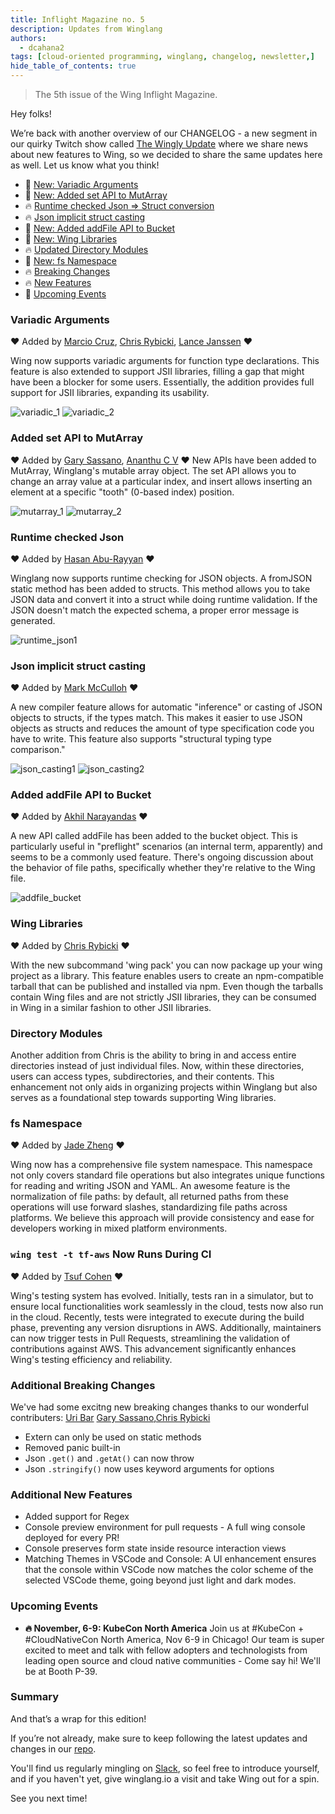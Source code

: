 ```yaml
---
title: Inflight Magazine no. 5
description: Updates from Winglang
authors: 
  - dcahana2
tags: [cloud-oriented programming, winglang, changelog, newsletter,]
hide_table_of_contents: true
---
```

> The 5th issue of the Wing Inflight Magazine.
> <!--truncate-->

Hey folks!

We’re back with another overview of our CHANGELOG - a new segment in our quirky Twitch show called [The Wingly Update](https://www.youtube.com/playlist?list=PL-P8v-FRassZBWsNoSafL_ReO0JO0xJVm) where we share news about new features to Wing, so we decided to share the same updates here as well. Let us know what you think!

- 🚀 [New: Variadic Arguments](#variadic-arguments)
- 🚀 [New: Added set API to MutArray](#added-set-api-to-mutarray)
- 🔥 [Runtime checked Json => Struct conversion](#runtime-checked-json)
- 🔥 [Json implicit struct casting](#json-implicit-struct-casting)
- 🚀 [New: Added addFile API to Bucket](#added-addfile-api-to-bucket)
- 🚀 [New: Wing Libraries](#wing-libraries)
- 🔥 [Updated Directory Modules](#directory-modules)
- 🚀 [New: fs Namespace](#fs-namespace)
- 🔥 [Breaking Changes](#additional-breaking-changes)
- 🔥 [New Features](#additional-new-features)
- 📅 [Upcoming Events](#upcoming-events)


### Variadic Arguments
❤️ Added by [Marcio Cruz](https://github.com/marciocadev), [Chris Rybicki](https://github.com/Chriscbr), [Lance Janssen](https://github.com/Lancear) ❤️

Wing now supports variadic arguments for function type declarations. This feature is also extended to support JSII libraries, filling a gap that might have been a blocker for some users. Essentially, the addition provides full support for JSII libraries, expanding its usability.

![variadic_1](./assets/2023-09-20-magazine-005/variadic_1.png)
![variadic_2](./assets/2023-09-20-magazine-005/variadic_2.png)


### Added set API to MutArray
❤️ Added by [Gary Sassano](https://github.com/garysassano), [Ananthu C V](https://github.com/WeepingClown13) ❤️
New APIs have been added to MutArray, Winglang's mutable array object. The set API allows you to change an array value at a particular index, and insert allows inserting an element at a specific "tooth" (0-based index) position.

![mutarray_1](./assets/2023-09-20-magazine-005/mutarray_1.png)
![mutarray_2](./assets/2023-09-20-magazine-005/mutarray_2.png)

### Runtime checked Json 
❤️ Added by [Hasan Abu-Rayyan](https://github.com/hasanaburayyan) ❤️

Winglang now supports runtime checking for JSON objects. A fromJSON static method has been added to structs. This method allows you to take JSON data and convert it into a struct while doing runtime validation. If the JSON doesn't match the expected schema, a proper error message is generated.

![runtime_json1](./assets/2023-09-20-magazine-005/runtime_json_1.png)


### Json implicit struct casting
❤️ Added by [Mark McCulloh](https://github.com/MarkMcCulloh) ❤️

A new compiler feature allows for automatic "inference" or casting of JSON objects to structs, if the types match. This makes it easier to use JSON objects as structs and reduces the amount of type specification code you have to write. This feature also supports "structural typing type comparison."

![json_casting1](./assets/2023-09-20-magazine-005/json_casting_1.png)
![json_casting2](./assets/2023-09-20-magazine-005/json_casting_2.png)

### Added addFile API to Bucket
❤️ Added by [Akhil Narayandas](https://github.com/0018akhil) ❤️

A new API called addFile has been added to the bucket object. This is particularly useful in "preflight" scenarios (an internal term, apparently) and seems to be a commonly used feature. There's ongoing discussion about the behavior of file paths, specifically whether they're relative to the Wing file.

![addfile_bucket](./assets/2023-09-20-magazine-005/addfile_bucket_1.png)

### Wing Libraries
❤️ Added by [Chris Rybicki](https://github.com/Chriscbr) ❤️

With the new subcommand 'wing pack' you can now package up your wing project as a library. This feature enables users to create an npm-compatible tarball that can be published and installed via npm. Even though the tarballs contain Wing files and are not strictly JSII libraries, they can be consumed in Wing in a similar fashion to other JSII libraries.

### Directory Modules

Another addition from Chris is the ability to bring in and access entire directories instead of just individual files. Now, within these directories, users can access types, subdirectories, and their contents. This enhancement not only aids in organizing projects within Winglang but also serves as a foundational step towards supporting Wing libraries.


### fs Namespace
❤️ Added by [Jade Zheng](https://github.com/jianzs) ❤️

Wing now has a comprehensive file system namespace. This namespace not only covers standard file operations but also integrates unique functions for reading and writing JSON and YAML. An awesome feature is the normalization of file paths: by default, all returned paths from these operations will use forward slashes, standardizing file paths across platforms. We believe this approach will provide consistency and ease for developers working in mixed platform environments.


### ` wing test -t tf-aws ` Now Runs During CI
❤️ Added by [Tsuf Cohen](https://github.com/tsuf239) ❤️

Wing's testing system has evolved. Initially, tests ran in a simulator, but to ensure local functionalities work seamlessly in the cloud, tests now also run in the cloud. Recently, tests were integrated to execute during the build phase, preventing any version disruptions in AWS. Additionally, maintainers can now trigger tests in Pull Requests, streamlining the validation of contributions against AWS. This advancement significantly enhances Wing's testing efficiency and reliability. 


### Additional Breaking Changes
We've had some excitng new breaking changes thanks to our wonderful contributers: [Uri Bar](https://github.com/staycool911) [Gary Sassano](https://github.com/garysassano),[Chris Rybicki](https://github.com/Chriscbr)

- Extern can only be used on static methods
- Removed panic built-in
- Json `.get()` and `.getAt()` can now throw
- Json `.stringify()` now uses keyword arguments for options

### Additional New Features
- Added support for Regex
- Console preview environment for pull requests - A full wing console deployed for every PR!
- Console preserves form state inside resource interaction views
- Matching Themes in VSCode and Console: A UI enhancement ensures that the console within VSCode now matches the color scheme of the selected VSCode theme, going beyond just light and dark modes.

### Upcoming Events

- **🔥 November, 6-9: KubeCon North America**
Join us at #KubeCon + #CloudNativeCon North America, Nov 6-9 in Chicago!
Our team is super excited to meet and talk with fellow adopters and technologists from leading open source and cloud native communities - Come say hi! We'll be at Booth P-39.



### Summary

And that’s a wrap for this edition!

If you’re not already, make sure to keep following the latest updates and changes in our [repo](https://github.com/winglang/wing).

You'll find us regularly mingling on [Slack](https://t.winglang.io/slack), so feel free to introduce yourself, and if you haven't yet, give winglang.io a visit and take Wing out for a spin.

See you next time!
